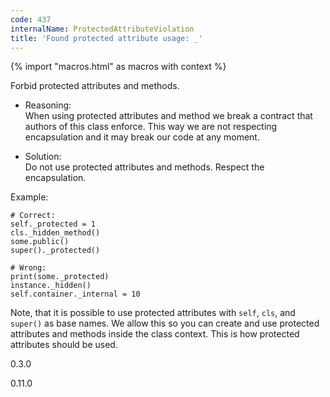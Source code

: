 ```yaml
---
code: 437
internalName: ProtectedAttributeViolation
title: 'Found protected attribute usage: _'
---
```


{% import "macros.html" as macros with context %}

Forbid protected attributes and methods.

  - Reasoning:  
    When using protected attributes and method we break a contract that
    authors of this class enforce. This way we are not respecting
    encapsulation and it may break our code at any moment.

  - Solution:  
    Do not use protected attributes and methods. Respect the
    encapsulation.

Example:

    # Correct:
    self._protected = 1
    cls._hidden_method()
    some.public()
    super()._protected()
    
    # Wrong:
    print(some._protected)
    instance._hidden()
    self.container._internal = 10

Note, that it is possible to use protected attributes with `self`,
`cls`, and `super()` as base names. We allow this so you can create and
use protected attributes and methods inside the class context. This is
how protected attributes should be used.

<div class="versionadded">

0.3.0

</div>

<div class="versionchanged">

0.11.0

</div>